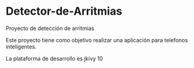# Detector-de-Arritmias
Proyecto de detección de arritmias 

Este proyecto tiene como objetivo realizar una aplicación para telefonos inteligentes. 

La plataforma de desarrollo es jkivy 10 
